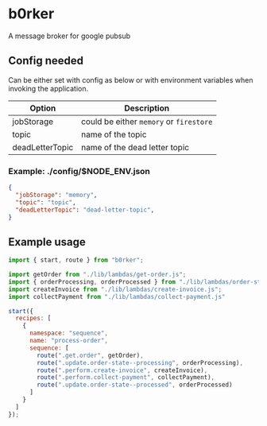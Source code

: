 # b0rker

A message broker for google pubsub

## Config needed

Can be either set with config as below or with environment variables when invoking the application.

| Option | Description |
| --- | --- |
| jobStorage | could be either `memory` or `firestore` |
| topic | name of the topic |
| deadLetterTopic | name of the dead letter topic |


### Example: ./config/$NODE_ENV.json

```json
{
  "jobStorage": "memory",
  "topic": "topic",
  "deadLetterTopic": "dead-letter-topic",
}
```

## Example usage

```js
import { start, route } from "b0rker";

import getOrder from "./lib/lambdas/get-order.js";
import { orderProcessing, orderProcessed } from "./lib/lambdas/order-state.js";
import createInvoice from "./lib/lambdas/create-invoice.js";
import collectPayment from "./lib/lambdas/collect-payment.js"

start({
  recipes: [
    {
      namespace: "sequence",
      name: "process-order",
      sequence: [
        route(".get.order", getOrder),
        route(".update.order-state--processing", orderProcessing),
        route(".perform.create-invoice", createInvoice),
        route(".perform.collect-payment", collectPayment),
        route(".update.order-state--processed", orderProcessed)
      ]
    }
  ]
});
```
